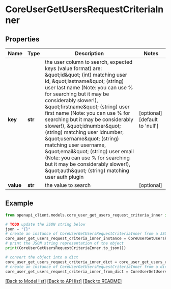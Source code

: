 # CoreUserGetUsersRequestCriteriaInner


## Properties

Name | Type | Description | Notes
------------ | ------------- | ------------- | -------------
**key** | **str** | the user column to search, expected keys (value format) are:                                 \&quot;id\&quot; (int) matching user id,                                 \&quot;lastname\&quot; (string) user last name (Note: you can use % for searching but it may be considerably slower!),                                 \&quot;firstname\&quot; (string) user first name (Note: you can use % for searching but it may be considerably slower!),                                 \&quot;idnumber\&quot; (string) matching user idnumber,                                 \&quot;username\&quot; (string) matching user username,                                 \&quot;email\&quot; (string) user email (Note: you can use % for searching but it may be considerably slower!),                                 \&quot;auth\&quot; (string) matching user auth plugin | [optional] [default to 'null']
**value** | **str** | the value to search | [optional] 

## Example

```python
from openapi_client.models.core_user_get_users_request_criteria_inner import CoreUserGetUsersRequestCriteriaInner

# TODO update the JSON string below
json = "{}"
# create an instance of CoreUserGetUsersRequestCriteriaInner from a JSON string
core_user_get_users_request_criteria_inner_instance = CoreUserGetUsersRequestCriteriaInner.from_json(json)
# print the JSON string representation of the object
print(CoreUserGetUsersRequestCriteriaInner.to_json())

# convert the object into a dict
core_user_get_users_request_criteria_inner_dict = core_user_get_users_request_criteria_inner_instance.to_dict()
# create an instance of CoreUserGetUsersRequestCriteriaInner from a dict
core_user_get_users_request_criteria_inner_from_dict = CoreUserGetUsersRequestCriteriaInner.from_dict(core_user_get_users_request_criteria_inner_dict)
```
[[Back to Model list]](../README.md#documentation-for-models) [[Back to API list]](../README.md#documentation-for-api-endpoints) [[Back to README]](../README.md)


